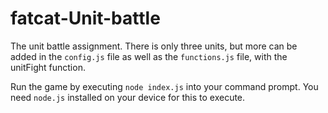 # fatcat-Unit-battle

The unit battle assignment. There is only three units, but more can be added in the `config.js` file as well as the `functions.js` file, with the unitFight function. 

Run the game by executing `node index.js` into your command prompt. You need `node.js` installed on your device for this to execute.
